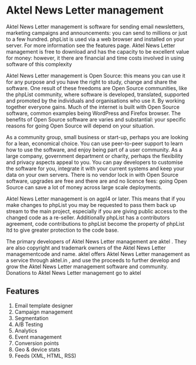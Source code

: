 # Aktel News Letter management

<p>
Aktel News Letter management is software for sending email newsletters, marketing campaigns and announcements: you can send to millions or just to a few hundred. phpList is used via a web browser and installed on your server. For more information see the features page. 
Aktel News Letter management is free to download and has the capacity to be excellent value for money: however, it there are financial and time costs involved in using software of this complexity  
</p>
<p>
Aktel News Letter management is Open Source: this means you can use it for any purpose and you have the right to study, change and share the software. One result of these freedoms are Open Source communities, like the phpList community, where software is developed, translated, supported and promoted by the individuals and organisations who use it. By working together everyone gains. Much of the internet is built with Open Source software, common examples being WordPress and Firefox browser. The benefits of Open Source software are varies and substantial: your specific reasons for going Open Source will depend on your situation. 
</p>
<p>
As a community group, small business or start-up, perhaps you are looking for a lean, economical choice. You can use peer-to-peer support to learn how to use the software, and enjoy being part of a user community. 
As a large company, government department or charity, perhaps the flexibility and privacy aspects appeal to you. You can pay developers to customise the software for you, integrate it with your current systems and keep your data on your own servers. There is no vendor lock in with Open Source software, upgrades are free and there are and no licence fees: going Open Source can save a lot of money across large scale deployments.  
</p>
<p>
Aktel News Letter management  is on agpl4 or later. This means that if you make changes to phpList you may be requested to pass them back up stream to the main project, especially if you are giving public access to the changed code as a re-seller. Additionally phpList has a contributors agreement, code contributions to phpList become the property of phpList ltd to give greater protection to the code base.
</p>
 

The primary developers of Aktel News Letter management  are aktel . They are also copyright and trademark owners of the Aktel News Letter managementcode and name. aktel  offers Aktel News Letter management  as a service through aktel.in , and use the proceeds to further develop and grow the Aktel News Letter management  software and community. Donations to Aktel News Letter management go to aktel


<h2>Features</h2>
<ol>
<li>
Email template designer</li><li>
Campaign management</li><li>
Segmentation</li><li>
A/B Testing</li><li>
Analytics</li><li>
Event management</li><li>
Conversion points</li><li>
Geo & device stats</li><li>
Feeds (XML, HTML, RSS)</li></ol>
